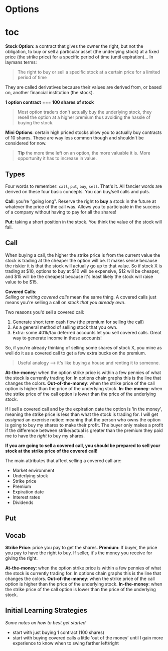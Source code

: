 # Options

# toc

**Stock Option**: a contract that gives the owner the right, but not the
obligation, to buy or sell a particular asset (the underlying stock) at a fixed
price (the strike price) for a specific period of time (until expiration)... In
laymans terms:

> The right to buy or sell a specific stock at a certain price for a limited
> period of time

They are called derivatives because their values are derived from, or based on,
another financial institution (the stock).

**1 option contract** === **100 shares of stock**

> Most option traders don't actually buy the underlying stock, they resell the
> option at a higher premium thus avoiding the hassle of buying the stock.

**Mini Options**: certain high priced stocks allow you to actually buy contracts
of 10 shares.  These are way less common though and shouldn't be considered for
now.

> **Tip** the more time left on an option, the more valuable it is.  More
> opportunity it has to increase in value.

## Types

Four words to remember: `call`, `put`, `buy`, `sell`. That's it. All fancier
words are derived on these four basic concepts.  You can buy/sell calls and
puts.

**Call**: you're "going long".  Reserve the right to **buy** a stock in the
future at whatever the price of the call was.  Allows you to participate in the
success of a company without having to pay for all the shares!

**Put**: taking a short position in the stock.  You think the value of the stock
will fall.

## Call

When buying a call, the higher the strike price is from the current value the
stock is trading at the cheaper the option will be.  It makes sense because the
riskier it is that the stock will actually go up to that value.  So if stock X
is trading at $10, options to buy at $10 will be expensive, $12 will be cheaper,
and $15 will be the cheapest because it's least likely the stock will raise
value to be $15.

**Covered Calls**:  
_Selling_ or _writing covered calls_ mean the same thing.  A covered calls just
means you're selling a call on _stock that you already own_.

Two reasons you'd sell a covered call:

1.  Generate short term cash flow (the premium for selling the call)
2.  As a general method of selling stock that you own.
3.  Extra: some 401k/tax deferred accounts let you sell covered calls.  Great way to generate income in these accounts!

So, if you're already thinking of selling some shares of stock X, you mine as
well do it as a covered call to get a few extra bucks on the premium.  

> Useful analogy --> it's like buying a house and renting it to someone.

**At-the-money**: when the option strike price is within a few pennies of what the stock is currently trading for. In options chain graphs this is the line that changes the colors.
**Out-of-the-money**: when the strike price of the call option is higher than the price of the underlying stock.
**In-the-money**: when the strike price of the call option is lower than the price of the underlying stock.

If I sell a covered call and by the expiration date the option is 'in the
money', meaning the strike price is less than what the stock is trading for.  I
will get _assigned_ an exercise notice: meaning that the person who owns the
option is going to buy my shares to make their profit.  The buyer only makes a
profit if the difference between strike/actual is greater than the premium they
paid me to have the _right_ to buy my shares.

**If you are going to sell a covered call, you should be prepared to sell your
stock at the strike price of the covered call!**

The main attributes that affect selling a covered call are:
* Market environment
* Underlying stock
* Strike price
* Premium
* Expiration date
* Interest rates
* Dividends

## Put

## Vocab

**Strike Price**: price you pay to get the shares.
**Premium**: If buyer, the price you pay to have the right to buy. If seller, it's the money you receive for giving the right.

**At-the-money**: when the option strike price is within a few pennies of what the stock is currently trading for. In options chain graphs this is the line that changes the colors.
**Out-of-the-money**: when the strike price of the call option is higher than the price of the underlying stock.
**In-the-money**: when the strike price of the call option is lower than the price of the underlying stock.

## Initial Learning Strategies

_Some notes on how to best get started_

* start with just buying 1 contract (100 shares)
* start with buying covered calls a little 'out of the money' until I gain more experience to know when to swing farther left/right

